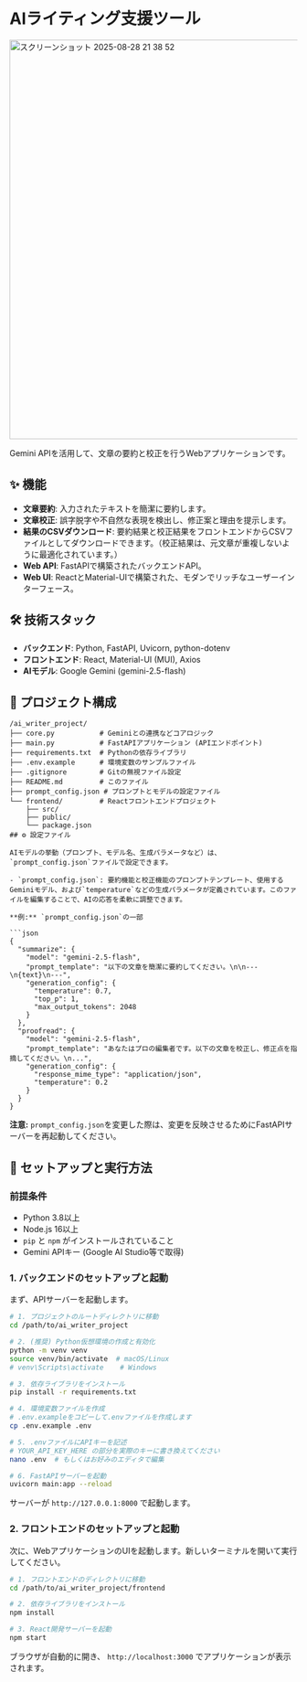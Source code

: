 # AIライティング支援ツール
<img width="1707" height="699" alt="スクリーンショット 2025-08-28 21 38 52" src="https://github.com/user-attachments/assets/07f00217-2bbd-40c3-bdf0-f0ba0e49bc2f" />

Gemini APIを活用して、文章の要約と校正を行うWebアプリケーションです。

## ✨ 機能

- **文章要約**: 入力されたテキストを簡潔に要約します。
- **文章校正**: 誤字脱字や不自然な表現を検出し、修正案と理由を提示します。
- **結果のCSVダウンロード**: 要約結果と校正結果をフロントエンドからCSVファイルとしてダウンロードできます。（校正結果は、元文章が重複しないように最適化されています。）
- **Web API**: FastAPIで構築されたバックエンドAPI。
- **Web UI**: ReactとMaterial-UIで構築された、モダンでリッチなユーザーインターフェース。

## 🛠️ 技術スタック

- **バックエンド**: Python, FastAPI, Uvicorn, python-dotenv
- **フロントエンド**: React, Material-UI (MUI), Axios
- **AIモデル**: Google Gemini (gemini-2.5-flash)

## 📂 プロジェクト構成

```
/ai_writer_project/
├── core.py           # Geminiとの連携などコアロジック
├── main.py           # FastAPIアプリケーション (APIエンドポイント)
├── requirements.txt  # Pythonの依存ライブラリ
├── .env.example      # 環境変数のサンプルファイル
├── .gitignore        # Gitの無視ファイル設定
├── README.md         # このファイル
├── prompt_config.json # プロンプトとモデルの設定ファイル
└── frontend/         # Reactフロントエンドプロジェクト
    ├── src/
    ├── public/
    └── package.json
## ⚙️ 設定ファイル

AIモデルの挙動（プロンプト、モデル名、生成パラメータなど）は、`prompt_config.json`ファイルで設定できます。

- `prompt_config.json`: 要約機能と校正機能のプロンプトテンプレート、使用するGeminiモデル、および`temperature`などの生成パラメータが定義されています。このファイルを編集することで、AIの応答を柔軟に調整できます。

**例:** `prompt_config.json`の一部

```json
{
  "summarize": {
    "model": "gemini-2.5-flash",
    "prompt_template": "以下の文章を簡潔に要約してください。\n\n---\n{text}\n---",
    "generation_config": {
      "temperature": 0.7,
      "top_p": 1,
      "max_output_tokens": 2048
    }
  },
  "proofread": {
    "model": "gemini-2.5-flash",
    "prompt_template": "あなたはプロの編集者です。以下の文章を校正し、修正点を指摘してください。\n...",
    "generation_config": {
      "response_mime_type": "application/json",
      "temperature": 0.2
    }
  }
}
```

**注意:** `prompt_config.json`を変更した際は、変更を反映させるためにFastAPIサーバーを再起動してください。

## 🚀 セットアップと実行方法


### 前提条件

- Python 3.8以上
- Node.js 16以上
- `pip` と `npm` がインストールされていること
- Gemini APIキー (Google AI Studio等で取得)

### 1. バックエンドのセットアップと起動

まず、APIサーバーを起動します。

```bash
# 1. プロジェクトのルートディレクトリに移動
cd /path/to/ai_writer_project

# 2. (推奨) Python仮想環境の作成と有効化
python -m venv venv
source venv/bin/activate  # macOS/Linux
# venv\Scripts\activate    # Windows

# 3. 依存ライブラリをインストール
pip install -r requirements.txt

# 4. 環境変数ファイルを作成
# .env.exampleをコピーして.envファイルを作成します
cp .env.example .env

# 5. .envファイルにAPIキーを記述
# YOUR_API_KEY_HERE の部分を実際のキーに書き換えてください
nano .env  # もしくはお好みのエディタで編集

# 6. FastAPIサーバーを起動
uvicorn main:app --reload
```

サーバーが `http://127.0.0.1:8000` で起動します。

### 2. フロントエンドのセットアップと起動

次に、WebアプリケーションのUIを起動します。新しいターミナルを開いて実行してください。

```bash
# 1. フロントエンドのディレクトリに移動
cd /path/to/ai_writer_project/frontend

# 2. 依存ライブラリをインストール
npm install

# 3. React開発サーバーを起動
npm start
```

ブラウザが自動的に開き、 `http://localhost:3000` でアプリケーションが表示されます。
